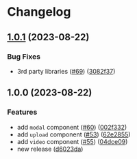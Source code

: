 # Changelog

## [1.0.1](https://github.com/wholesome-ghoul/allaround-components/compare/upload-v1.0.0...upload-v1.0.1) (2023-08-22)


### Bug Fixes

* 3rd party libraries ([#69](https://github.com/wholesome-ghoul/allaround-components/issues/69)) ([3082f37](https://github.com/wholesome-ghoul/allaround-components/commit/3082f3774505776d89e605bebddd567098400fba))

## 1.0.0 (2023-08-22)


### Features

* add `modal` component ([#60](https://github.com/wholesome-ghoul/allaround-components/issues/60)) ([002f332](https://github.com/wholesome-ghoul/allaround-components/commit/002f332142af7a4579f50565bf1565f1169c9181))
* add `upload` component ([#53](https://github.com/wholesome-ghoul/allaround-components/issues/53)) ([62e2855](https://github.com/wholesome-ghoul/allaround-components/commit/62e2855c92da845d0326a02f1e71acc5a5381de4))
* add `video` component ([#55](https://github.com/wholesome-ghoul/allaround-components/issues/55)) ([04dce09](https://github.com/wholesome-ghoul/allaround-components/commit/04dce092e4cbdd7a487b539a416842215e34a867))
* new release ([d6023da](https://github.com/wholesome-ghoul/allaround-components/commit/d6023da6de01374d99554d3752abee62135a431f))

